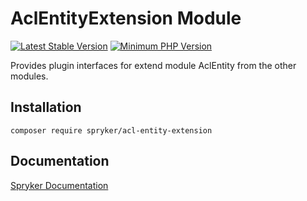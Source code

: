 # AclEntityExtension Module
[![Latest Stable Version](https://poser.pugx.org/spryker/acl-entity-extension/v/stable.svg)](https://packagist.org/packages/spryker/acl-entity-extension)
[![Minimum PHP Version](https://img.shields.io/badge/php-%3E%3D%208.0-8892BF.svg)](https://php.net/)

Provides plugin interfaces for extend module AclEntity from the other modules.

## Installation

```
composer require spryker/acl-entity-extension
```

## Documentation

[Spryker Documentation](https://docs.spryker.com)
